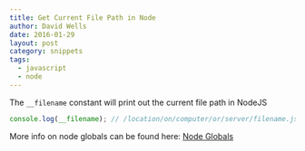 ```yaml
---
title: Get Current File Path in Node
author: David Wells
date: 2016-01-29
layout: post
category: snippets
tags:
  - javascript
  - node
---
```


The `__filename` constant will print out the current file path in NodeJS

```js
console.log(__filename); // /location/on/computer/or/server/filename.js
```

More info on node globals can be found here: [Node Globals](https://nodejs.org/api/globals.html)
